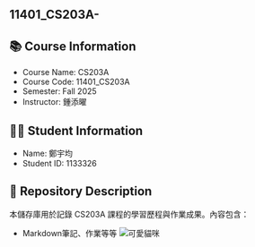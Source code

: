 ## 11401_CS203A-

## 📚 Course Information
- Course Name: CS203A
- Course Code: 11401_CS203A
- Semester: Fall 2025
- Instructor: 鍾添曜

## 🧑‍🎓 Student Information
- Name: 鄭宇均
- Student ID: 1133326

## 📂 Repository Description
本儲存庫用於記錄 CS203A 課程的學習歷程與作業成果。內容包含：
- Markdown筆記、作業等等
![可愛貓咪](https://media.giphy.com/media/JIX9t2j0ZTN9S/giphy.gif)
